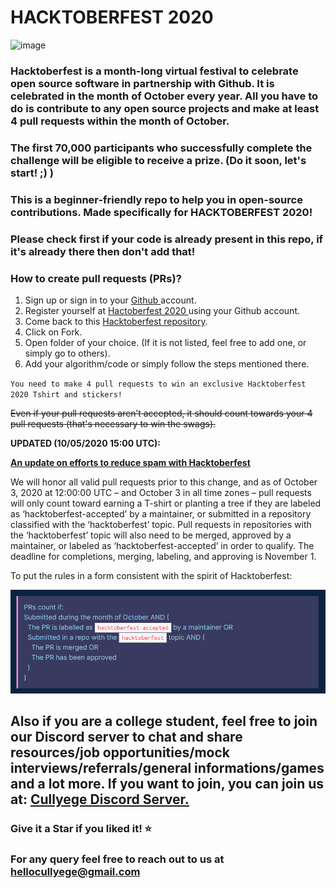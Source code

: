 # HACKTOBERFEST 2020

![image](hacktoberfest.png)

### Hacktoberfest is a month-long virtual festival to celebrate open source software in partnership with Github. It is celebrated in the month of October every year. All you have to do is contribute to any open source projects and make at least 4 pull requests within the month of October.

### The first 70,000 participants who successfully complete the challenge will be eligible to receive a prize. (Do it soon, let's start! ;) )

### This is a beginner-friendly repo to help you in open-source contributions. Made specifically for HACKTOBERFEST 2020!  

### Please check first if your code is already present in this repo, if it's already there then don't add that!

### How to create pull requests (PRs)?
  1. Sign up or sign in to your <a href="https://github.com/"> Github </a> account.
  2. Register yourself at <a href="https://hacktoberfest.digitalocean.com/"> Hactoberfest 2020 </a> using your Github account.
  3. Come back to this <a href="https://github.com/Cullyege/Hacktoberfest2020"> Hacktoberfest repository</a>.
  4. Click on Fork.
  4. Open folder of your choice. (If it is not listed, feel free to add one, or simply go to others).
  5. Add your algorithm/code or simply follow the steps mentioned there.
  

` You need to make 4 pull requests to win an exclusive Hacktoberfest 2020 Tshirt and stickers! `

~~Even if your pull requests aren’t accepted, it should count towards your 4 pull requests (that's necessary to win the swags).~~

**UPDATED (10/05/2020 15:00 UTC):** 

**[An update on efforts to reduce spam with Hacktoberfest](https://hacktoberfest.digitalocean.com/hacktoberfest-update)**

We will honor all valid pull requests prior to this change, and as of October 3, 2020 at 12:00:00 UTC – and October 3 in all time zones – pull requests will only count toward earning a T-shirt or planting a tree if they are labeled as ‘hacktoberfest-accepted’ by a maintainer, or submitted in a repository classified with the ‘hacktoberfest’ topic. Pull requests in repositories with the ‘hacktoberfest’ topic will also need to be merged, approved by a maintainer, or labeled as ‘hacktoberfest-accepted’ in order to qualify. The deadline for completions, merging, labeling, and approving is November 1.

To put the rules in a form consistent with the spirit of Hacktoberfest:

![image](NewRules.png)

## Also if you are a college student, feel free to join our Discord server to chat and share resources/job opportunities/mock interviews/referrals/general informations/games and a lot more. If you want to join, you can join us at: <a href="https://discord.gg/GTJx7qh"> Cullyege Discord Server. </a>



### Give it a Star if you liked it! ⭐

### For any query feel free to reach out to us at hellocullyege@gmail.com
